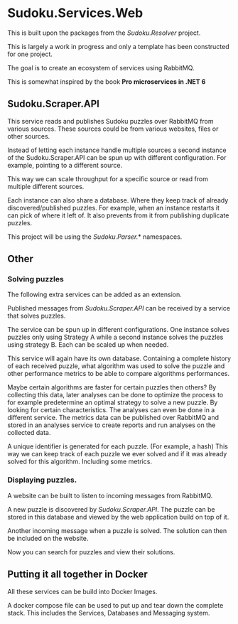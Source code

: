 # Sudoku.Services.Web

This is built upon the packages from the *Sudoku.Resolver* project.

This is largely a work in progress and only a template has been constructed for one project.

The goal is to create an ecosystem of services using RabbitMQ.

This is somewhat inspired by the book **Pro microservices in .NET 6**

## Sudoku.Scraper.API

This service reads and publishes Sudoku puzzles over RabbitMQ from various sources.
These sources could be from various websites, files or other sources.

Instead of letting each instance handle multiple sources a second instance of the Sudoku.Scraper.API can be spun up with different configuration. For example, pointing to a different source.

This way we can scale throughput for a specific source or read from multiple different sources.

Each instance can also share a database. Where they keep track of already discovered/published puzzles.
For example, when an instance restarts it can pick of where it left of. It also prevents from it from publishing duplicate puzzles.

This project will be using the *Sudoku.Parser.** namespaces.

## Other

### Solving puzzles

The following extra services can be added as an extension.

Published messages from *Sudoku.Scraper.API* can be received by a service that solves puzzles.

The service can be spun up in different configurations. 
One instance solves puzzles only using Strategy A while a second instance solves the puzzles using strategy B. Each can be scaled up when needed.

This service will again have its own database. Containing a complete history of each received puzzle, what algorithm was used to solve the puzzle and other performance metrics to be able to compare algorithms performances.

Maybe certain algorithms are faster for certain puzzles then others? By collecting this data, later analyses can be done to optimize the process to for example predetermine an optimal strategy to solve a new puzzle. By looking for certain characteristics.
The analyses can even be done in a different service. The metrics data can be published over RabbitMQ and stored in an analyses service to create reports and run analyses on the collected data.

A unique identifier is generated for each puzzle. (For example, a hash) This way we can keep track of each puzzle we ever solved and if it was already solved for this algorithm. Including some metrics.

### Displaying puzzles.

A website can be built to listen to incoming messages from RabbitMQ.

A new puzzle is discovered by *Sudoku.Scraper.API*. The puzzle can be stored in this database and viewed by the web application build on top of it.

Another incoming message when a puzzle is solved. The solution can then be included on the website.

Now you can search for puzzles and view their solutions.

## Putting it all together in Docker

All these services can be build into Docker Images.

A docker compose file can be used to put up and tear down the complete stack. This includes the Services, Databases and Messaging system.
